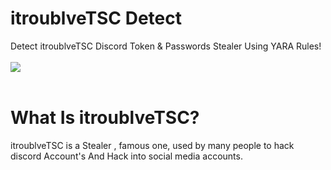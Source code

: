 # itroublveTSC Detect
Detect itroublveTSC Discord Token &amp; Passwords Stealer Using YARA Rules!
<br>
<br>
<img src="https://securiumsolutions.com/blog/wp-content/uploads/2019/10/yara-logo.jpg" style="text-align:center;">
<br>
<br>
# What Is itroublveTSC?

itroublveTSC is a Stealer , famous one, used by many people to hack discord Account's
And Hack into social media accounts.


